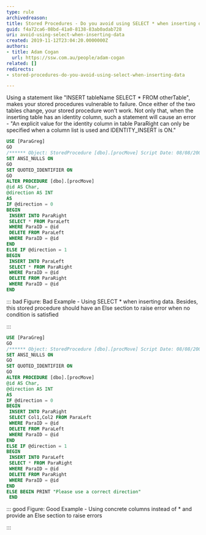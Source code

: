 ```yaml
---
type: rule
archivedreason: 
title: Stored Procedures - Do you avoid using SELECT * when inserting data?
guid: f4a72ca6-08bd-41a0-8138-83ab0adab728
uri: avoid-using-select-when-inserting-data
created: 2019-11-12T23:04:20.0000000Z
authors:
- title: Adam Cogan
  url: https://ssw.com.au/people/adam-cogan
related: []
redirects:
- stored-procedures-do-you-avoid-using-select-when-inserting-data

---
```


Using a statement like "INSERT tableName SELECT \* FROM otherTable", makes your stored procedures vulnerable to failure. Once either of the two tables change, your stored procedure won't work. Not only that, when the inserting table has an identity column, such a statement will cause an error - "An explicit value for the identity column in table ParaRight can only be specified when a column list is used and IDENTITY\_INSERT is ON."


<!--endintro-->

```sql
USE [ParaGreg]
GO
/****** Object: StoredProcedure [dbo].[procMove] Script Date: 08/08/2008 12:18:33 ******/
SET ANSI_NULLS ON
GO
SET QUOTED_IDENTIFIER ON
GO
ALTER PROCEDURE [dbo].[procMove]
@id AS Char,
@direction AS INT
AS
IF @direction = 0
BEGIN
 INSERT INTO ParaRight
 SELECT * FROM ParaLeft
 WHERE ParaID = @id
 DELETE FROM ParaLeft
 WHERE ParaID = @id
END
ELSE IF @direction = 1
BEGIN
 INSERT INTO ParaLeft
 SELECT * FROM ParaRight
 WHERE ParaID = @id
 DELETE FROM ParaRight
 WHERE ParaID = @id
END
```

::: bad
Figure: Bad Example - Using SELECT \* when inserting data. Besides, this stored procedure should have an Else section to raise error when no condition is satisfied

:::

```sql
USE [ParaGreg]
GO
/****** Object: StoredProcedure [dbo].[procMove] Script Date: 08/08/2008 12:18:33 ******/
SET ANSI_NULLS ON
GO
SET QUOTED_IDENTIFIER ON
GO
ALTER PROCEDURE [dbo].[procMove]
@id AS Char,
@direction AS INT
AS
IF @direction = 0
BEGIN
 INSERT INTO ParaRight
 SELECT Col1,Col2 FROM ParaLeft
 WHERE ParaID = @id
 DELETE FROM ParaLeft
 WHERE ParaID = @id
END
ELSE IF @direction = 1
BEGIN
 INSERT INTO ParaLeft
 SELECT * FROM ParaRight
 WHERE ParaID = @id
 DELETE FROM ParaRight
 WHERE ParaID = @id
END
ELSE BEGIN PRINT "Please use a correct direction"
 END
```

::: good
Figure: Good Example - Using concrete columns instead of \* and provide an Else section to raise errors

:::
